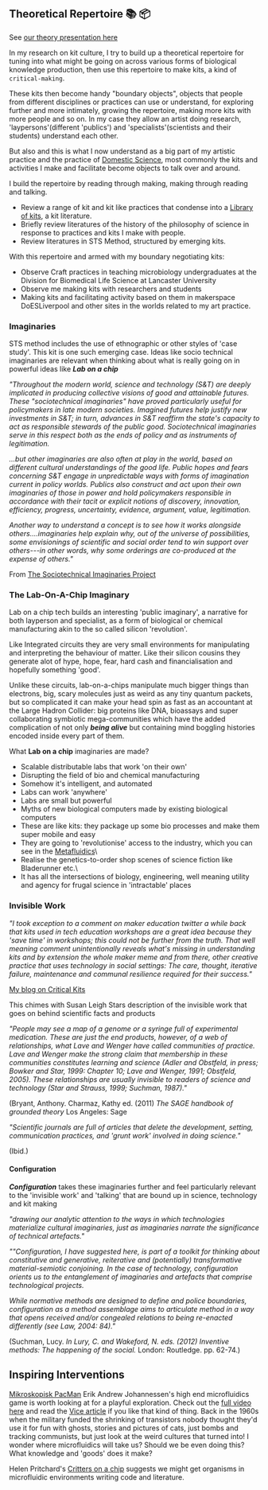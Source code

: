 
## Theoretical Repertoire 📚 📦

See [our theory presentation here](https://fuzzy-scabiosa.glitch.me/)

In my research on kit culture, I try to build up a theoretical
repertoire for tuning into what might be going on across various forms
of biological knowledge production, then use this repertoire to make
kits, a kind of `critical-making`.

These kits then become handy "boundary objects", objects that people
from different disciplines or practices can use or understand, for
exploring further and more intimately, growing the repertoire, making
more kits with more people and so on. In my case they allow an artist
doing research, 'laypersons'(different 'publics') and
'specialists'(scientists and their students) understand each other.

But also and this is what I now understand as a big part of my artistic
practice and the practice of [Domestic
Science](https://domesticscience.org.uk/about.html), most commonly the
kits and activities I make and facilitate become objects to talk over
and around.

I build the repertoire by reading through making, making through reading
and talking.

-   Review a range of kit and kit like practices that condense into a
    [Library of
    kits](https://domesticscience.org.uk/criticalkits/Library.html), a
    kit literature.
-   Briefly review literatures of the history of the philosophy of
    science in response to practices and kits I make with people.
-   Review literatures in STS Method, structured by emerging kits.

With this repertoire and armed with my boundary negotiating kits:

-   Observe Craft practices in teaching microbiology undergraduates at
    the Division for Biomedical Life Science at Lancaster University
-   Observe me making kits with researchers and students
-   Making kits and facilitating activity based on them in makerspace
    DoESLiverpool and other sites in the worlds related to my art
    practice.

### Imaginaries

STS method includes the use of ethnographic or other styles of 'case
study'. This kit is one such emerging case. Ideas like socio technical
imaginaries are relevant when thinking about what is really going on in
powerful ideas like ***Lab on a chip***

*"Throughout the modern world, science and technology (S&T) are deeply
implicated in producing collective visions of good and attainable
futures. These "sociotechnical imaginaries" have proved particularly
useful for policymakers in late modern societies. Imagined futures help
justify new investments in S&T; in turn, advances in S&T reaffirm the
state's capacity to act as responsible stewards of the public good.
Sociotechnical imaginaries serve in this respect both as the ends of
policy and as instruments of legitimation.*

*...but other imaginaries are also often at play in the world, based on
different cultural understandings of the good life. Public hopes and
fears concerning S&T engage in unpredictable ways with forms of
imagination current in policy worlds. Publics also construct and act
upon their own imaginaries of those in power and hold policymakers
responsible in accordance with their tacit or explicit notions of
discovery, innovation, efficiency, progress, uncertainty, evidence,
argument, value, legitimation.*

*Another way to understand a concept is to see how it works alongside
others....imaginaries help explain why, out of the universe of
possibilities, some envisionings of scientific and social order tend to
win support over others---in other words, why some orderings are
co-produced at the expense of others.\"*

From [The Sociotechnical Imaginaries
Project](http://sts.hks.harvard.edu/research/platforms/imaginaries/)

### The Lab-On-A-Chip Imaginary

Lab on a chip tech builds an interesting 'public imaginary', a narrative
for both layperson and specialist, as a form of biological or chemical
manufacturing akin to the so called silicon 'revolution'.

Like Integrated circuits they are very small environments for
manipulating and interpreting the behaviour of matter. Like their
silicon cousins they generate alot of hype, hope, fear, hard cash and
financialisation and hopefully something 'good'.

Unlike these circuits, lab-on-a-chips manipulate much bigger things than
electrons, big, scary molecules just as weird as any tiny quantum
packets, but so complicated it can make your head spin as fast as an
accountant at the Large Hadron Collider: big proteins like DNA,
bioassays and super collaborating symbiotic mega-communities which have
the added complication of not only ***being alive*** but containing mind
boggling histories encoded inside every part of them.

What **Lab on a chip** imaginaries are made?

-   Scalable distributable labs that work 'on their own'
-   Disrupting the field of bio and chemical manufacturing
-   Somehow it's intelligent, and automated
-   Labs can work 'anywhere'
-   Labs are small but powerful
-   Myths of new biological computers made by existing biological
    computers
-   These are like kits: they package up some bio processes and make
    them super mobile and easy
-   They are going to 'revolutionise' access to the industry, which you
    can see in the [Metafluidics](https://metafluidics.org/)\
-   Realise the genetics-to-order shop scenes of science fiction like
    Bladerunner etc.\
-   It has all the intersections of biology, engineering, well meaning
    utility and agency for frugal science in 'intractable' places

### Invisible Work

*"I took exception to a comment on maker education twitter a while back
that kits used in tech education workshops are a great idea because they
'save time' in workshops; this could not be further from the truth. That
well meaning comment unintentionally reveals what's missing in
understanding kits and by extension the whole maker meme and from there,
other creative practice that uses technology in social settings: The
care, thought, iterative failure, maintenance and communal resilience
required for their success."*

[My blog on Critical
Kits](http://cheapjack.github.io/2018/07/05/critical-kit-resilience)

This chimes with Susan Leigh Stars description of the invisible work
that goes on behind scientific facts and products

*"People may see a map of a genome or a syringe full of experimental
medication. These are just the end products, however, of a web of
relationships, what Lave and Wenger have called communities of practice.
Lave and Wenger make the strong claim that membership in these
communities constitutes learning and science (Adler and Obstfeld, in
press; Bowker and Star, 1999: Chapter 10; Lave and Wenger, 1991;
Obstfeld, 2005). These relationships are usually invisible to readers of
science and technology (Star and Strauss, 1999; Suchman, 1987)."*

(Bryant, Anthony. Charmaz, Kathy ed. (2011) *The SAGE handbook of
grounded theory* Los Angeles: Sage

*"Scientific journals are full of articles that delete the development,
setting, communication practices, and 'grunt work' involved in doing
science."*

(Ibid.)

#### Configuration

***Configuration*** takes these imaginaries further and feel
particularly relevant to the 'invisible work' and 'talking' that are
bound up in science, technology and kit making

*"drawing our analytic attention to the ways in which technologies
materialize cultural imaginaries, just as imaginaries narrate the
significance of technical artefacts."*

*\"\"Configuration, I have suggested here, is part of a toolkit for
thinking about constitutive and generative, reiterative and
(potentially) transformative material-semiotic conjoining. In the case
of technology, configuration orients us to the entanglement of
imaginaries and artefacts that comprise technological projects.*

*While normative methods are designed to define and police boundaries,
configuration as a method assemblage aims to articulate method in a way
that opens received and/or congealed relations to being re-enacted
differently (see Law, 2004: 84).\"*

(Suchman, Lucy. *In Lury, C. and Wakeford, N. eds. (2012) Inventive
methods: The happening of the social.* London: Routledge. pp. 62-74.)

Inspiring Interventions
-----------------------

[Mikroskopisk PacMan](https://youtu.be/GvZm9EXqrdU) Erik Andrew
Johannessen's high end microfluidics game is worth looking at for a
playful exploration. Check out the [full video
here](https://www.youtube.com/TVxNvWCTbYo) and read the [Vice
article](https://www.vice.com/en_us/article/vv7zba/pac-man-inspires-norwegian-researchers-to-better-study-microorganisms)
if you like that kind of thing. Back in the 1960s when the military
funded the shrinking of transistors nobody thought they'd use it for fun
with ghosts, stories and pictures of cats, just bombs and tracking
communists, but just look at the weird cultures that turned into! I
wonder where microfluidics will take us? Should we be even doing this?
What knowledge and 'goods' does it make?

Helen Pritchard's [Critters on a
chip](http://www.helenpritchard.info/artworks-projects/critter-compiler-prototype-2016)
suggests we might get organisms in microfluidic environments writing
code and literature.
